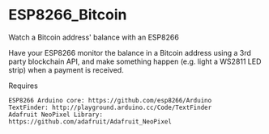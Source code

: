 # ESP8266_Bitcoin
Watch a Bitcoin address' balance with an ESP8266

Have your ESP8266 monitor the balance in a Bitcoin address using a 3rd party blockchain API, and make something happen (e.g. light a WS2811 LED strip) when a payment is received.

Requires

    ESP8266 Arduino core: https://github.com/esp8266/Arduino
    TextFinder: http://playground.arduino.cc/Code/TextFinder
    Adafruit NeoPixel Library: https://github.com/adafruit/Adafruit_NeoPixel
